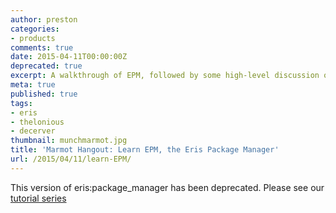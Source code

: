 ```yaml
---
author: preston
categories:
- products
comments: true
date: 2015-04-11T00:00:00Z
deprecated: true
excerpt: A walkthrough of EPM, followed by some high-level discussion on use-cases.
meta: true
published: true
tags:
- eris
- thelonious
- decerver
thumbnail: munchmarmot.jpg
title: 'Marmot Hangout: Learn EPM, the Eris Package Manager'
url: /2015/04/11/learn-EPM/
---
```


This version of eris:package_manager has been deprecated. Please see our [tutorial series](/docs/)